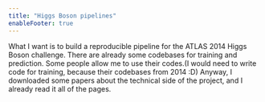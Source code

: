 ```yaml
---
title: "Higgs Boson pipelines"
enableFooter: true
---
```


What I want is to build a reproducible pipeline for the ATLAS 2014 Higgs Boson challenge. There are already some codebases for training and prediction. Some people allow me to use their codes.(I would need to write code for training, because their codebases from 2014 :D) Anyway, I downloaded some papers about the technical side of the project, and I already read it all of the pages. 